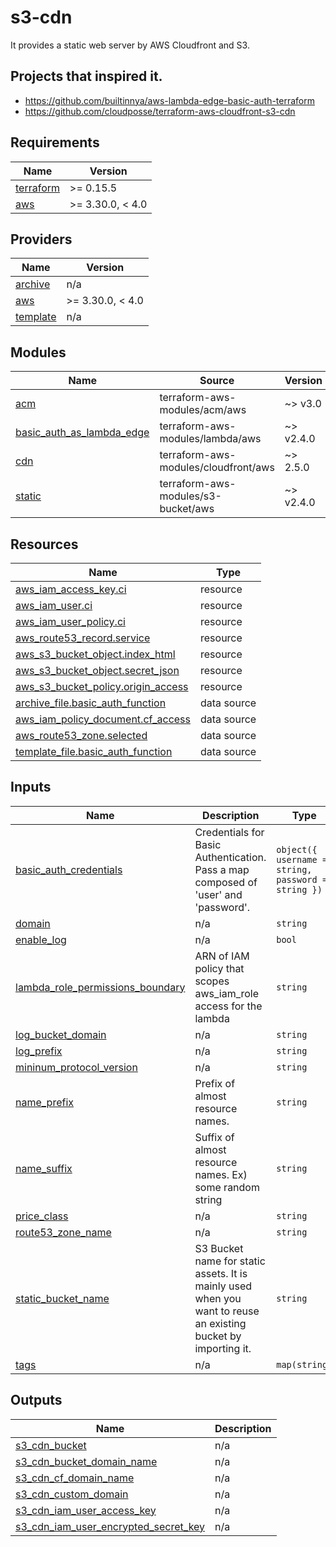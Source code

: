 # s3-cdn
It provides a static web server by AWS Cloudfront and S3.

## Projects that inspired it.
- https://github.com/builtinnya/aws-lambda-edge-basic-auth-terraform
- https://github.com/cloudposse/terraform-aws-cloudfront-s3-cdn

## Requirements

| Name | Version |
|------|---------|
| <a name="requirement_terraform"></a> [terraform](#requirement\_terraform) | >= 0.15.5 |
| <a name="requirement_aws"></a> [aws](#requirement\_aws) | >= 3.30.0, < 4.0 |

## Providers

| Name | Version |
|------|---------|
| <a name="provider_archive"></a> [archive](#provider\_archive) | n/a |
| <a name="provider_aws"></a> [aws](#provider\_aws) | >= 3.30.0, < 4.0 |
| <a name="provider_template"></a> [template](#provider\_template) | n/a |

## Modules

| Name | Source | Version |
|------|--------|---------|
| <a name="module_acm"></a> [acm](#module\_acm) | terraform-aws-modules/acm/aws | ~> v3.0 |
| <a name="module_basic_auth_as_lambda_edge"></a> [basic\_auth\_as\_lambda\_edge](#module\_basic\_auth\_as\_lambda\_edge) | terraform-aws-modules/lambda/aws | ~> v2.4.0 |
| <a name="module_cdn"></a> [cdn](#module\_cdn) | terraform-aws-modules/cloudfront/aws | ~> 2.5.0 |
| <a name="module_static"></a> [static](#module\_static) | terraform-aws-modules/s3-bucket/aws | ~> v2.4.0 |

## Resources

| Name | Type |
|------|------|
| [aws_iam_access_key.ci](https://registry.terraform.io/providers/hashicorp/aws/latest/docs/resources/iam_access_key) | resource |
| [aws_iam_user.ci](https://registry.terraform.io/providers/hashicorp/aws/latest/docs/resources/iam_user) | resource |
| [aws_iam_user_policy.ci](https://registry.terraform.io/providers/hashicorp/aws/latest/docs/resources/iam_user_policy) | resource |
| [aws_route53_record.service](https://registry.terraform.io/providers/hashicorp/aws/latest/docs/resources/route53_record) | resource |
| [aws_s3_bucket_object.index_html](https://registry.terraform.io/providers/hashicorp/aws/latest/docs/resources/s3_bucket_object) | resource |
| [aws_s3_bucket_object.secret_json](https://registry.terraform.io/providers/hashicorp/aws/latest/docs/resources/s3_bucket_object) | resource |
| [aws_s3_bucket_policy.origin_access](https://registry.terraform.io/providers/hashicorp/aws/latest/docs/resources/s3_bucket_policy) | resource |
| [archive_file.basic_auth_function](https://registry.terraform.io/providers/hashicorp/archive/latest/docs/data-sources/file) | data source |
| [aws_iam_policy_document.cf_access](https://registry.terraform.io/providers/hashicorp/aws/latest/docs/data-sources/iam_policy_document) | data source |
| [aws_route53_zone.selected](https://registry.terraform.io/providers/hashicorp/aws/latest/docs/data-sources/route53_zone) | data source |
| [template_file.basic_auth_function](https://registry.terraform.io/providers/hashicorp/template/latest/docs/data-sources/file) | data source |

## Inputs

| Name | Description | Type | Default | Required |
|------|-------------|------|---------|:--------:|
| <a name="input_basic_auth_credentials"></a> [basic\_auth\_credentials](#input\_basic\_auth\_credentials) | Credentials for Basic Authentication. Pass a map composed of 'user' and 'password'. | `object({ username = string, password = string })` | `null` | no |
| <a name="input_domain"></a> [domain](#input\_domain) | n/a | `string` | `null` | no |
| <a name="input_enable_log"></a> [enable\_log](#input\_enable\_log) | n/a | `bool` | `false` | no |
| <a name="input_lambda_role_permissions_boundary"></a> [lambda\_role\_permissions\_boundary](#input\_lambda\_role\_permissions\_boundary) | ARN of IAM policy that scopes aws\_iam\_role access for the lambda | `string` | `null` | no |
| <a name="input_log_bucket_domain"></a> [log\_bucket\_domain](#input\_log\_bucket\_domain) | n/a | `string` | `null` | no |
| <a name="input_log_prefix"></a> [log\_prefix](#input\_log\_prefix) | n/a | `string` | `""` | no |
| <a name="input_mininum_protocol_version"></a> [mininum\_protocol\_version](#input\_mininum\_protocol\_version) | n/a | `string` | `"TLSv1"` | no |
| <a name="input_name_prefix"></a> [name\_prefix](#input\_name\_prefix) | Prefix of almost resource names. | `string` | n/a | yes |
| <a name="input_name_suffix"></a> [name\_suffix](#input\_name\_suffix) | Suffix of almost resource names. Ex) some random string | `string` | n/a | yes |
| <a name="input_price_class"></a> [price\_class](#input\_price\_class) | n/a | `string` | `"PriceClass_100"` | no |
| <a name="input_route53_zone_name"></a> [route53\_zone\_name](#input\_route53\_zone\_name) | n/a | `string` | `null` | no |
| <a name="input_static_bucket_name"></a> [static\_bucket\_name](#input\_static\_bucket\_name) | S3 Bucket name for static assets. It is mainly used when you want to reuse an existing bucket by importing it. | `string` | `null` | no |
| <a name="input_tags"></a> [tags](#input\_tags) | n/a | `map(string)` | `{}` | no |

## Outputs

| Name | Description |
|------|-------------|
| <a name="output_s3_cdn_bucket"></a> [s3\_cdn\_bucket](#output\_s3\_cdn\_bucket) | n/a |
| <a name="output_s3_cdn_bucket_domain_name"></a> [s3\_cdn\_bucket\_domain\_name](#output\_s3\_cdn\_bucket\_domain\_name) | n/a |
| <a name="output_s3_cdn_cf_domain_name"></a> [s3\_cdn\_cf\_domain\_name](#output\_s3\_cdn\_cf\_domain\_name) | n/a |
| <a name="output_s3_cdn_custom_domain"></a> [s3\_cdn\_custom\_domain](#output\_s3\_cdn\_custom\_domain) | n/a |
| <a name="output_s3_cdn_iam_user_access_key"></a> [s3\_cdn\_iam\_user\_access\_key](#output\_s3\_cdn\_iam\_user\_access\_key) | n/a |
| <a name="output_s3_cdn_iam_user_encrypted_secret_key"></a> [s3\_cdn\_iam\_user\_encrypted\_secret\_key](#output\_s3\_cdn\_iam\_user\_encrypted\_secret\_key) | n/a |
